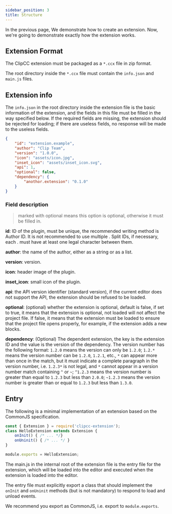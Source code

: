 ```yaml
---
sidebar_position: 3
title: Structure
---
```

In the previous page, We demonstrate how to create an extension. Now, we're going to demonstrate exactly how the extension works.

## Extension Format

The ClipCC extension must be packaged as a ``*.ccx`` file in zip format.

The root directory inside the ``*.ccx`` file must contain the ``info.json`` and ``main.js`` files.

## Extension info

The ``info.json`` in the root directory inside the extension file is the basic information of the extension, and the fields in this file must be filled in the way specified below. If the required fields are missing, the extension should be rejected for loading; if there are useless fields, no response will be made to the useless fields.
```json
{
    "id": "extension.example",
    "author": "Clip Team",
    "version": "1.0.0",
    "icon": "assets/icon.jpg",
    "inset_icon": "assets/inset_icon.svg",
    "api": 1,
    "optional": false,
    "dependency": {
        "anothor.extension": "0.1.0"
    }
}
```

### Field description
> marked with optional means this option is optional, otherwise it must be filled in.

**id**: ID of the plugin, must be unique, the recommended writing method is Author ID. It is not recommended to use multiple . Split IDs, if necessary, each . must have at least one legal character between them.

**author**: the name of the author, either as a string or as a list.

**version**: version.

**icon**: header image of the plugin.

**inset_icon**: small icon of the plugin.

**api**: the API version identifier (standard version), if the current editor does not support the API, the extension should be refused to be loaded.

**optional**: (optional) whether the extension is optional, default is false, if set to true, it means that the extension is optional, not loaded will not affect the project file. If false, it means that the extension must be loaded to ensure that the project file opens properly, for example, if the extension adds a new blocks.

**dependency**: (Optional) The dependent extension, the key is the extension ID and the value is the version of the dependency. The version number has the following format: ``1.2.0`` means the version can only be ``1.2.0``; ``1.2.*`` means the version number can be ``1.2.0``, ``1.2.1``, etc., ``*`` can appear more than once in the match, but it must indicate a complete paragraph in the version number, i.e. ``1.2.3*`` is not legal, and ``*`` cannot appear in a version number match containing ``^`` or ``~``; ``^1.2.3`` means the version number is greater than equal to ``1.2.3`` but less than ``2.0.0``; ``~1.2.3`` means the version number is greater than or equal to ``1.2.3`` but less than ``1.3.0``.
## Entry
The following is a minimal implementation of an extension based on the CommonJS specification.
```javascript
const { Extension } = require('clipcc-extension');
class HelloExtension extends Extension {
    onInit() { /* ... */}
    onUninit() { /* ... */ }
}

module.exports = HelloExtension;
```
The main.js in the internal root of the extension file is the entry file for the extension, which will be loaded into the editor and executed when the extension is loaded into the editor.

The entry file must explicitly export a class that should implement the ``onInit`` and ``onUninit`` methods (but is not mandatory) to respond to load and unload events.

We recommend you export as CommonJS, i.e. export to ``module.exports``.